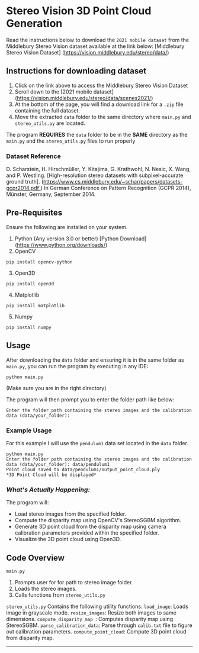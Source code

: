 # **Stereo Vision 3D Point Cloud Generation**

Read the instructions below to download the `2021 mobile dataset` from the Middlebury Stereo Vision dataset available at the link below:
[Middlebury Stereo Vision Dataset] (https://vision.middlebury.edu/stereo/data/)

## **Instructions for downloading dataset**
1. Click on the link above to access the Middlebury Stereo Vision Dataset
2. Scroll down to the [2021 mobile dataset] (https://vision.middlebury.edu/stereo/data/scenes2021/)
3. At the bottom of the page, you will find a download link for a `.zip` file containing the full dataset. 
4. Move the extracted `data` folder to the same directory where `main.py` and `stereo_utils.py` are located.

The program **REQUIRES** the `data` folder to be in the **SAME** directory as the `main.py` and the `stereo_utils.py` files to run properly

### Dataset Reference
D. Scharstein, H. Hirschmüller, Y. Kitajima, G. Krathwohl, N. Nesic, X. Wang, and P. Westling. [High-resolution stereo datasets with subpixel-accurate ground truth]. (https://www.cs.middlebury.edu/~schar/papers/datasets-gcpr2014.pdf`)
In German Conference on Pattern Recognition (GCPR 2014), Münster, Germany, September 2014.

## Pre-Requisites
Ensure the following are installed on your system.
1. Python (Any version 3.0 or better)
[Python Download] (https://www.python.org/downloads/)
2. OpenCV
```
pip install opencv-python
```
3. Open3D
```
pip install open3d
```
4. Matplotlib
```
pip install matplotlib
```
5. Numpy
```
pip install numpy
```

## Usage
After downloading the `data` folder and ensuring it is in the same folder as `main.py`, you can run the program by executing in any IDE:
```
python main.py
```
(Make sure you are in the right directory)

The program will then prompt you to enter the folder path like below:
```
Enter the folder path containing the stereo images and the calibration data (data/your_folder): 
```

### **Example Usage**
For this example I will use the `pendulum1` data set located in the `data` folder.
```
python main.py
Enter the folder path containing the stereo images and the calibration data (data/your_folder): data/pendulum1
Point cloud saved to data/pendulum1/output_point_cloud.ply
*3D Point Cloud will be displayed*
```

### _What's Actually Happening:_
The program will:
 - Load stereo images from the specified folder.
 - Compute the disparity map using OpenCV's StereoSGBM algorithm.
 - Generate 3D point cloud from the disparity map using camera calibration parameters provided within the specified folder.
 - Visualize the 3D point cloud using Open3D.

## Code Overview
`main.py`
1. Prompts user for for path to stereo image folder.
2. Loads the stereo images.
3. Calls functions from `stereo_utils.py`
  
`stereo_utils.py`
Contains the following utility functions:
`load_image`: Loads image in grayscale mode.
`resize_images`: Resize both images to same dimensions.
`compute_disparity_map `: Computes disparity map using StereoSGBM.
`parse_calibration_data`: Parse through `calib.txt` file to figure out calibration parameters.
`compute_point_cloud`: Compute 3D point cloud from disparity map.

________________________________________________________________________________________________________________________________________________________________________

